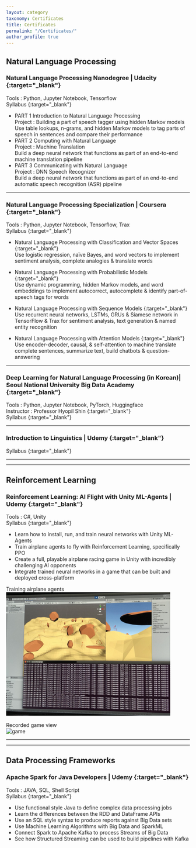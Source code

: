 ```yaml
---
layout: category
taxonomy: Certificates
title: Certificates
permalink: "/Certificates/"
author_profile: true
---
```

## Natural Language Processing  
### Natural Language Processing Nanodegree | Udacity [<i class="fas fa-link"></i>](https://graduation.udacity.com/confirm/LYZAKAJM){:target="_blank"}  
Tools : Python, Jupyter Notebook, Tensorflow  
Syllabus [<i class="fas fa-download"></i>](https://d20vrrgs8k4bvw.cloudfront.net/documents/en-US/NLP+Nanodegree+Syllabus.pdf){:target="_blank"}  
* PART 1 Introduction to Natural Language Processing     
Project : Building a part of speech tagger using hidden Markov models  
Use table lookups, n-grams, and hidden Markov models to tag parts of speech in sentences and compare their performance  
* PART 2 Computing with Natural Language  
Project : Machine Translation  
Build a deep neural network that functions as part of an end-to-end machine translation pipeline   
* PART 3 Communicating with Natural Language  
Project : DNN Speech Recognizer  
Build a deep neural network that functions as part of an end-to-end automatic speech recognition (ASR) pipeline   

------------  
    
### Natural Language Processing Specialization | Coursera [<i class="fas fa-link"></i>](https://www.coursera.org/account/accomplishments/specialization/WKMNNCZ79JGZ){:target="_blank"}  
Tools : Python, Jupyter Notebook, Tensorflow, Trax  
Syllabus [<i class="fas fa-paperclip"></i>](https://www.coursera.org/specializations/natural-language-processing?#courses){:target="_blank"}  
* Natural Language Processing with Classification and Vector Spaces [<i class="fas fa-link"></i>](https://www.coursera.org/account/accomplishments/verify/GZHD7DSJRWZR){:target="_blank"}    
Use logistic regression, naïve Bayes, and word vectors to implement sentiment analysis, complete analogies & translate words  

* Natural Language Processing with Probabilistic Models [<i class="fas fa-link"></i>](https://www.coursera.org/account/accomplishments/verify/DJC3PCYKQKLK){:target="_blank"}   
Use dynamic programming, hidden Markov models, and word embeddings to implement autocorrect, autocomplete & identify part-of-speech tags for words  
* Natural Language Processing with Sequence Models [<i class="fas fa-link"></i>](https://www.coursera.org/account/accomplishments/verify/TMH5KJATXYHW){:target="_blank"}   
Use recurrent neural networks, LSTMs, GRUs & Siamese network in TensorFlow & Trax for sentiment analysis, text generation & named entity recognition  

* Natural Language Processing with Attention Models [<i class="fas fa-link"></i>](https://www.coursera.org/account/accomplishments/verify/HBV9NY86GF7L){:target="_blank"}   
Use encoder-decoder, causal, & self-attention to machine translate complete sentences, summarize text, build chatbots & question-answering
  
-------------

### Deep Learning for Natural Language Processing (in Korean)| Seoul National University Big Data Academy [<i class="fas fa-link"></i>](https://drive.google.com/file/d/1gywzWF6bu6qvIxwiP7fpaArhIALq22E3/view?usp=sharing){:target="_blank"}  
Tools : Python, Jupyter Notebook, PyTorch, Huggingface    
Instructor : Professor Hyopil Shin [<i class="fas fa-user"></i>](http://knlp.snu.ac.kr/#p3){:target="_blank"}  
Syllabus [<i class="fas fa-paperclip"></i>](https://hpshin.github.io/NaturalLanguageBigDataAnalysis/index.html){:target="_blank"}    

  
----------
  
### Introduction to Linguistics | Udemy [<i class="fas fa-link"></i>](https://www.udemy.com/certificate/UC-8TBMBQBQ/){:target="_blank"}  
Syllabus [<i class="fas fa-paperclip"></i>](https://www.udemy.com/course/introduction-to-linguistics/){:target="_blank"}  
  
    

--------------
-----------
## Reinforcement Learning  
### Reinforcement Learning: AI Flight with Unity ML-Agents | Udemy [<i class="fas fa-link"></i>](https://www.udemy.com/certificate/UC-4000cb11-b16f-47c3-aa33-afb12c8d20cb/){:target="_blank"}   
Tools : C#, Unity  
Syllabus [<i class="fas fa-paperclip"></i>](https://www.udemy.com/course/ai-flight/){:target="_blank"}  

- Learn how to install, run, and train neural networks with Unity ML-Agents
- Train airplane agents to fly with Reinforcement Learning, specifically PPO
- Create a full, playable airplane racing game in Unity with incredibly challenging AI opponents
- Integrate trained neural networks in a game that can be built and deployed cross-platform
  
Training airplane agents  
<img src="/assets/img_cert/unity-training.jpeg" alt="train" width="450" />  

Recorded game view   
<img src="/assets/img_cert/unityml-aircraft.gif" alt="game" width="450" />  
  
--------------
--------------
## Data Processing Frameworks  
### Apache Spark for Java Developers | Udemy [<i class="fas fa-link"></i>](https://www.udemy.com/certificate/UC-Y24JK0A0/){:target="_blank"}    
Tools : JAVA, SQL, Shell Script<br>
Syllabus [<i class="fas fa-paperclip"></i>](https://www.udemy.com/course/apache-spark-for-java-developers/){:target="_blank"}<br>
- Use functional style Java to define complex data processing jobs
- Learn the differences between the RDD and DataFrame APIs
- Use an SQL style syntax to produce reports against Big Data sets
- Use Machine Learning Algorithms with Big Data and SparkML
- Connect Spark to Apache Kafka to process Streams of Big Data
- See how Structured Streaming can be used to build pipelines with Kafka  
<br>
